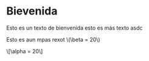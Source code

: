 # Bievenida

Esto es un texto de bienvenida
esto es más texto
asdc

Esto es aun mpas rexot \\(\beta = 20\\)

\\[\alpha = 20\\]
